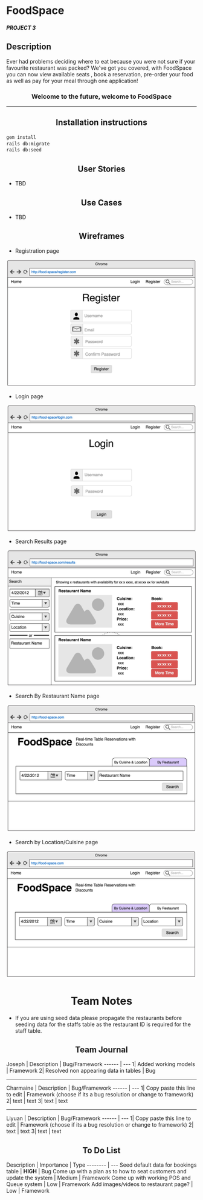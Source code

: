 
# FoodSpace
##### PROJECT 3

## Description
 Ever had problems deciding where to eat because you were not sure if your favourite restaurant was packed? We've got you covered, with FoodSpace you can now view available seats , book a reservation, pre-order your food as well as pay for your meal through one application!

 ### <center> Welcome to the future, welcome to FoodSpace

_____
## <center>Installation instructions

```sh
gem install
rails db:migrate
rails db:seed
```

## <center>User Stories

* TBD

## <center> Use Cases

* TBD

## <center> Wireframes

* Registration page

![](/public/images/wireframe1.jpeg)

* Login page

![](/public/images/wireframe2.jpeg)

* Search Results page

![](/public/images/wireframe3.jpeg)

* Search By Restaurant Name page

![](/public/images/wireframe4.jpeg)

* Search by Location/Cuisine page

![](/public/images/wireframe5.jpeg)

# <center>Team Notes</center>
* If you are using seed data please propagate the restaurants before seeding data for the staffs table as the restaurant ID is required for the staff table.

## <center>Team Journal</center>
Joseph | Description | Bug/Framework
------ | ---
1| Added working models | Framework
2| Resolved non appearing data in tables | Bug

___
Charmaine | Description | Bug/Framework
------ | ---
1| Copy paste this line to edit | Framework (choose if its a bug resolution or change to framework)
2| text | text
3| text | text
___

Liyuan | Description | Bug/Framework
------ | ---
1| Copy paste this line to edit | Framework (choose if its a bug resolution or change to framework)
2| text | text
3| text | text

## <center> To Do List

Description    | Importance | Type
-------- | ---
Seed default data for bookings table | **HIGH** | Bug
Come up with a plan as to how to seat customers and update the system   | Medium | Framework
Come up with working POS and Queue system | Low | Framework
Add images/videos to restaurant page? | Low | Framework
